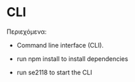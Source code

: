 # CLI 

Περιεχόμενα:

- Command line interface (CLI).

- run npm install to install dependencies

- run se2118 to start the CLI 
